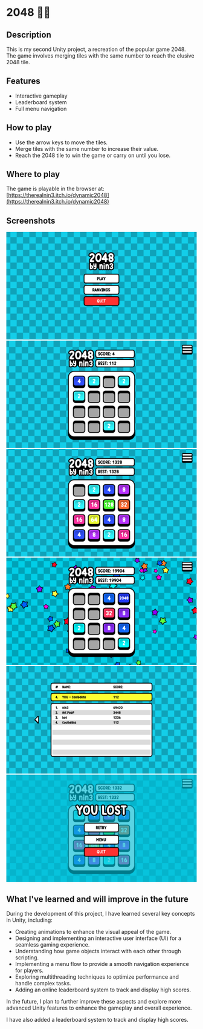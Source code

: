 # 2048 🏄‍♂️

## Description

This is my second Unity project, a recreation of the popular game 2048. The game involves merging tiles with the same number to reach the elusive 2048 tile.

## Features

- Interactive gameplay
- Leaderboard system
- Full menu navigation

## How to play

- Use the arrow keys to move the tiles.
- Merge tiles with the same number to increase their value.
- Reach the 2048 tile to win the game or carry on until you lose.

## Where to play

The game is playable in the browser at: [https://therealnin3.itch.io/dynamic2048](https://therealnin3.itch.io/dynamic2048)

## Screenshots

![Gameplay](Screenshots/1.png)
![Gameplay](Screenshots/2.png)
![Gameplay](Screenshots/3.png)
![Gameplay](Screenshots/4.png)
![Gameplay](Screenshots/5.png)
![Gameplay](Screenshots/6.png)

## What I've learned and will improve in the future

During the development of this project, I have learned several key concepts in Unity, including:

- Creating animations to enhance the visual appeal of the game.
- Designing and implementing an interactive user interface (UI) for a seamless gaming experience.
- Understanding how game objects interact with each other through scripting.
- Implementing a menu flow to provide a smooth navigation experience for players.
- Exploring multithreading techniques to optimize performance and handle complex tasks.
- Adding an online leaderboard system to track and display high scores.

In the future, I plan to further improve these aspects and explore more advanced Unity features to enhance the gameplay and overall experience.

I have also added a leaderboard system to track and display high scores.
